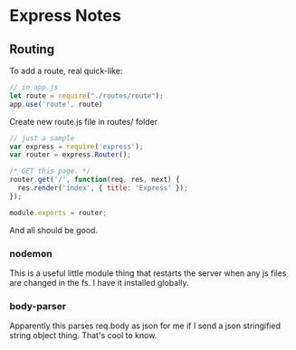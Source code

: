 # Express Notes
## Routing
To add a route, real quick-like:

```js
// in app.js
let route = require("./routes/route");
app.use('route', route)
```

Create new route.js file in routes/ folder

```js
// just a sample
var express = require('express');
var router = express.Router();

/* GET this page. */
router.get('/', function(req, res, next) {
  res.render('index', { title: 'Express' });
});

module.exports = router;
```

And all should be good.

### nodemon

This is a useful little module thing that restarts the server when any js files are changed in the fs. I have it installed globally.


### body-parser

Apparently this parses req.body as json for me if I send a json stringified string object thing. That's cool to know.
